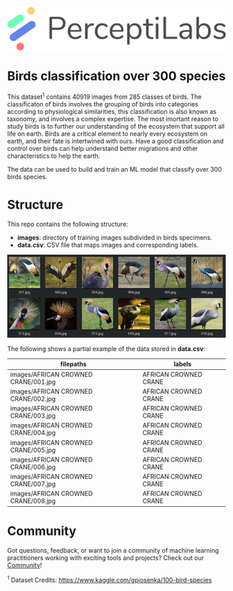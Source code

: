<p align="center">
  <a href="https://www.perceptilabs.com">
  <img src="./pl_logo.png">
  </a>
</p>

# Birds classification over 300 species

This dataset<sup>1</sup> contains 40919 images from 285 classes of birds. The classificaton of birds involves the grouping of birds into categories according to physiological similarities, this classification is also known as taxonomy, and involves a complex expertise. The most imortant reason to study birds is to further our understanding of the ecosystem that support all life on earth. Birds are a critical element to nearly every ecosystem on earth, and their fate is intertwined with ours. Have a good classification and control over birds can help understand better migrations and other characteristics to help the earth.

The data can be used to build and train an ML model that classify over 300 birds species.

# Structure

This repo contains the following structure:

- **images**: directory of training images subdivided in birds specimens.
- **data.csv**: CSV file that maps images and corresponding labels.

<p align="center">
  <img src="./sample.png">
</p>

The following shows a partial example of the data stored in **data.csv**:

| filepaths | labels |
|-----------|--------|
| images/AFRICAN CROWNED CRANE/001.jpg | AFRICAN CROWNED CRANE |
| images/AFRICAN CROWNED CRANE/002.jpg | AFRICAN CROWNED CRANE |
| images/AFRICAN CROWNED CRANE/003.jpg | AFRICAN CROWNED CRANE |
| images/AFRICAN CROWNED CRANE/004.jpg | AFRICAN CROWNED CRANE |
| images/AFRICAN CROWNED CRANE/005.jpg | AFRICAN CROWNED CRANE |
| images/AFRICAN CROWNED CRANE/006.jpg | AFRICAN CROWNED CRANE |
| images/AFRICAN CROWNED CRANE/007.jpg | AFRICAN CROWNED CRANE |
| images/AFRICAN CROWNED CRANE/008.jpg | AFRICAN CROWNED CRANE |


# Community

Got questions, feedback, or want to join a community of machine learning practitioners working with exciting tools and projects? Check out our [Community](https://forum.perceptilabs.com/)!

<sup>1</sup> Dataset Credits: https://www.kaggle.com/gpiosenka/100-bird-species

